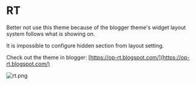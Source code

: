 # RT

Better not use this theme because of the blogger theme's widget layout system follows what is showing on.

It is impossible to configure hidden section from layout setting.

Check out the theme in blogger: [https://op-rt.blogspot.com/](https://op-rt.blogspot.com/)

![rt.png](https://raw.githubusercontent.com/treezi1004/op-blogger-themes/master/1_Column/RT/img/rt.PNG)
